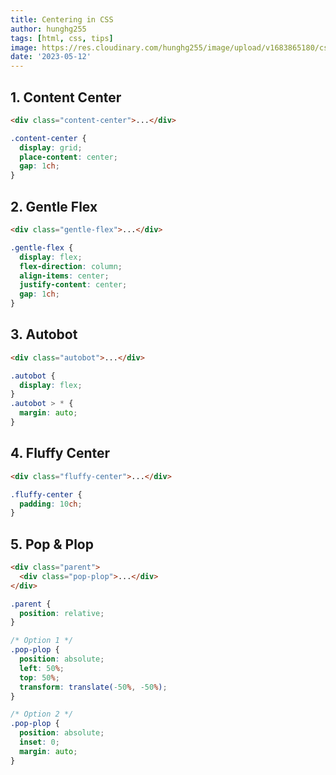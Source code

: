 ```yaml
---
title: Centering in CSS
author: hunghg255
tags: [html, css, tips]
image: https://res.cloudinary.com/hunghg255/image/upload/v1683865180/css-center_m1zi5l.png
date: '2023-05-12'
---
```


<!--truncate-->

## 1. Content Center

```html title=HTML
<div class="content-center">...</div>
```

```css title=CSS
.content-center {
  display: grid;
  place-content: center;
  gap: 1ch;
}
```

## 2. Gentle Flex

```html title=HTML
<div class="gentle-flex">...</div>
```

```css title=CSS
.gentle-flex {
  display: flex;
  flex-direction: column;
  align-items: center;
  justify-content: center;
  gap: 1ch;
}
```

## 3. Autobot

```html title=HTML
<div class="autobot">...</div>
```

```css title=CSS
.autobot {
  display: flex;
}
.autobot > * {
  margin: auto;
}
```

## 4. Fluffy Center

```html title=HTML
<div class="fluffy-center">...</div>
```

```css title=CSS
.fluffy-center {
  padding: 10ch;
}
```

## 5. Pop & Plop

```html title=HTML
<div class="parent">
  <div class="pop-plop">...</div>
</div>
```

```css title=CSS
.parent {
  position: relative;
}

/* Option 1 */
.pop-plop {
  position: absolute;
  left: 50%;
  top: 50%;
  transform: translate(-50%, -50%);
}

/* Option 2 */
.pop-plop {
  position: absolute;
  inset: 0;
  margin: auto;
}
```
